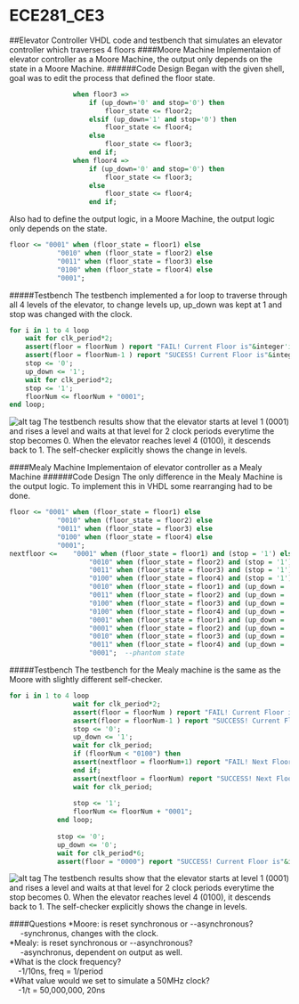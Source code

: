 ECE281_CE3
==========
##Elevator Controller
VHDL code and testbench that simulates an elevator controller which traverses 4 floors
####Moore Machine
Implementaion of elevator controller as a Moore Machine, the output only depends on the state in a Moore Machine.
######Code Design
Began with the given shell, goal was to edit the process that defined the floor state.

```VHDL
				when floor3 =>
					if (up_down='0' and stop='0') then 
						floor_state <= floor2;
					elsif (up_down='1' and stop='0') then 
						floor_state <= floor4;	
					else
						floor_state <= floor3;	
					end if;
				when floor4 =>
					if (up_down='0' and stop='0') then 
						floor_state <= floor3;	
					else 
						floor_state <= floor4;
					end if;
```
Also had to define the output logic, in a Moore Machine, the output logic only depends on the state.
```VHDL
floor <= "0001" when (floor_state = floor1) else
			"0010" when (floor_state = floor2) else
			"0011" when (floor_state = floor3) else
			"0100" when (floor_state = floor4) else
			"0001";
```
#####Testbench
The testbench implemented a for loop to traverse through all 4 levels of the elevator, to change levels up, up_down was kept at 1 and stop was changed with the clock.

```VHDL
for i in 1 to 4 loop
	wait for clk_period*2;				
	assert(floor = floorNum ) report "FAIL! Current Floor is"&integer'image(to_integer(unsigned((floor)))) severity note;
	assert(floor = floorNum-1 ) report "SUCESS! Current Floor is"&integer'image(to_integer(unsigned((floor)))) severity note;
	stop <= '0';
	up_down <= '1';
	wait for clk_period*2;
	stop <= '1';
	floorNum <= floorNum + "0001";
end loop;
```
![alt tag](https://raw.github.com/EricWardner/ECE281_CE3/master/Moore_Capture.PNG)
The testbench results show that the elevator starts at level 1 (0001) and rises a level and waits at that level for 2 clock periods everytime the stop becomes 0. When the elevator reaches level 4 (0100), it descends back to 1. The self-checker explicitly shows the change in levels. 

####Mealy Machine
Implementaion of elevator controller as a Mealy Machine
######Code Design
The only difference in the Mealy Machine is the output logic. To implement this in VHDL some rearranging had to be done.
```VHDL
floor <= "0001" when (floor_state = floor1) else
			"0010" when (floor_state = floor2) else
			"0011" when (floor_state = floor3) else
			"0100" when (floor_state = floor4) else
			"0001";
nextfloor <= 	"0001" when (floor_state = floor1) and (stop = '1') else
					"0010" when (floor_state = floor2) and (stop = '1') else
					"0011" when (floor_state = floor3) and (stop = '1') else
					"0100" when (floor_state = floor4) and (stop = '1') else
					"0010" when (floor_state = floor1) and (up_down = '1') and (stop = '0') else
					"0011" when (floor_state = floor2) and (up_down = '1') and (stop = '0') else
					"0100" when (floor_state = floor3) and (up_down = '1') and (stop = '0') else
					"0100" when (floor_state = floor4) and (up_down = '1') and (stop = '0') else
					"0001" when (floor_state = floor1) and (up_down = '0') and (stop = '0') else
					"0001" when (floor_state = floor2) and (up_down = '0') and (stop = '0') else
					"0010" when (floor_state = floor3) and (up_down = '0') and (stop = '0') else
					"0011" when (floor_state = floor4) and (up_down = '0') else
					"0001";  --phantom state
```
#####Testbench
The testbench for the Mealy machine is the same as the Moore with slightly different self-checker.
```VHDL
for i in 1 to 4 loop
				wait for clk_period*2;				
				assert(floor = floorNum ) report "FAIL! Current Floor is"&integer'image(to_integer(unsigned((floor)))) severity note;
				assert(floor = floorNum-1 ) report "SUCCESS! Current Floor is"&integer'image(to_integer(unsigned((floor)))) severity note;
				stop <= '0';
				up_down <= '1';
				wait for clk_period;
				if (floorNum < "0100") then
				assert(nextfloor = floorNum+1) report "FAIL! Next Floor is"&integer'image(to_integer(unsigned((nextfloor)))) severity note;
				end if;
				assert(nextfloor = floorNum) report "SUCCESS! Next Floor is"&integer'image(to_integer(unsigned((nextfloor)))) severity note;
				wait for clk_period;
				
				stop <= '1';
				floorNum <= floorNum + "0001";
			end loop;			
			
			stop <= '0';
			up_down <= '0';
			wait for clk_period*6;			
			assert(floor = "0000") report "SUCCESS! Current Floor is"&integer'image(to_integer(unsigned((floor)))) severity note;
```
![alt tag](https://raw.github.com/EricWardner/ECE281_CE3/master/Mealy_Capture.PNG)
The testbench results show that the elevator starts at level 1 (0001) and rises a level and waits at that level for 2 clock periods everytime the stop becomes 0. When the elevator reaches level 4 (0100), it descends back to 1. The self-checker explicitly shows the change in levels. 

####Questions
*Moore: is reset synchronous or --asynchronous? <br />
       &nbsp;&nbsp;&nbsp;&nbsp; -synchronus, changes with the clock. <br />
*Mealy: is reset synchronous or --asynchronous? <br />
       &nbsp;&nbsp;&nbsp;&nbsp; -asynchronus, dependent on output as well. <br />
*What is the clock frequency?  <br />
        &nbsp;&nbsp;&nbsp;&nbsp;-1/10ns, freq = 1/period <br />
*What value would we set to simulate a 50MHz clock? <br />
       &nbsp;&nbsp;&nbsp;&nbsp;-1/t = 50,000,000, 20ns <br />
